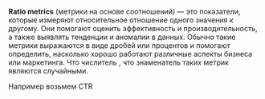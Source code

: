 **Ratio metrics** (метрики на основе соотношений) — это показатели, которые измеряют относительное отношение одного значения к другому. Они помогают оценить эффективность и производительность, а также выявлять тенденции и аномалии в данных. Обычно такие метрики выражаются в виде дробей или процентов и помогают определить, насколько хорошо работают различные аспекты бизнеса или маркетинга. Что числитель , что знаменатель таких метрик являются случайными. 

Например возьмем CTR



